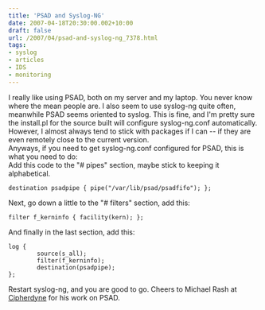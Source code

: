 ```yaml
---
title: 'PSAD and Syslog-NG'
date: 2007-04-18T20:30:00.002+10:00
draft: false
url: /2007/04/psad-and-syslog-ng_7378.html
tags: 
- syslog
- articles
- IDS
- monitoring
---
```


I really like using PSAD, both on my server and my laptop. You never know where the mean people are. I also seem to use syslog-ng quite often, meanwhile PSAD seems oriented to syslog. This is fine, and I'm pretty sure the install.pl for the source built will configure syslog-ng.conf automatically. However, I almost always tend to stick with packages if I can -- if they are even remotely close to the current version.  
Anyways, if you need to get syslog-ng.conf configured for PSAD, this is what you need to do:  
Add this code to the "# pipes" section, maybe stick to keeping it alphabetical.  
```
destination psadpipe { pipe("/var/lib/psad/psadfifo"); };
```  
  
Next, go down a little to the "# filters" section, add this:  
```
filter f_kerninfo { facility(kern); };
```  
  
And finally in the last section, add this:  
```
log {
        source(s_all);
        filter(f_kerninfo);
        destination(psadpipe);
};
```  
  
Restart syslog-ng, and you are good to go. Cheers to Michael Rash at [Cipherdyne](http://www.cipherdyne.org/psad/) for his work on PSAD.